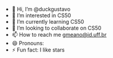 - 👋 Hi, I’m @duckgustavo
- 👀 I’m interested in CS50
- 🌱 I’m currently learning CS50
- 💞️ I’m looking to collaborate on CS50
- 📫 How to reach me gmeano@id.uff.br
- 😄 Pronouns: 
- ⚡ Fun fact: I like stars

<!---
duckgustavo/duckgustavo is a ✨ special ✨ repository because its `README.md` (this file) appears on your GitHub profile.
You can click the Preview link to take a look at your changes.
--->
